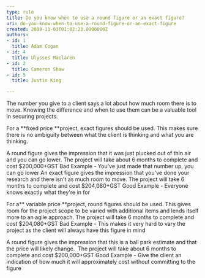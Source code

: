 ```yaml
---
type: rule
title: Do you know when to use a round figure or an exact figure?
uri: do-you-know-when-to-use-a-round-figure-or-an-exact-figure
created: 2009-11-03T01:02:23.0000000Z
authors:
- id: 1
  title: Adam Cogan
- id: 4
  title: Ulysses Maclaren
- id: 2
  title: Cameron Shaw
- id: 5
  title: Justin King

---
```


 The number you give to a client says a lot about how much room there is to move. Knowing the difference and when to use them can be a valuable tool in securing projects.


For a     **fixed price **project, exact figures should be used. This makes sure there is no ambiguity between what the client is thinking and what you are thinking.

A round figure gives the impression that it was just plucked out of thin air and you can go lower.
The project will take about 6 months to complete and cost $200,000+GST
Bad Example - You've just made that number up, you can go lower​
An exact figure gives the impression that you've done your research and there isn't as much room to move.
The project will take 6 months to complete and cost $204,080+GST
Good Example - Everyone knows exactly what they're in for
 
For a** variable price **project, round figures should be used. This gives room for the project scope to be varied with additional items and lends itself more to an agile approach.
The project will take ​6 months to complete and cost $204,080+GST
Bad Example - This makes it very hard to vary the project as the client will always have this figure in mind
 
 A round figure gives the impression that this is a ball park estimate and that the price will likely change. 
The project will take about 6 months to complete and cost $200,000+GST
Good Example - Give the client an indication of how much it will approximately cost without committing to the figure

